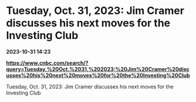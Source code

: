 # Tuesday, Oct. 31, 2023: Jim Cramer discusses his next moves for the Investing Club

**2023-10-31 14:23**

**https://www.cnbc.com/search/?query=Tuesday,%20Oct.%2031,%202023:%20Jim%20Cramer%20discusses%20his%20next%20moves%20for%20the%20Investing%20Club**

Tuesday, Oct. 31, 2023: Jim Cramer discusses his next moves for the Investing Club
